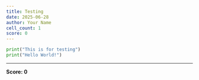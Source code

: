 ```yaml
---
title: Testing
date: 2025-06-28
author: Your Name
cell_count: 1
score: 0
---
```


```python
print("This is for testing")
print("Hello World!")
```


---
**Score: 0**